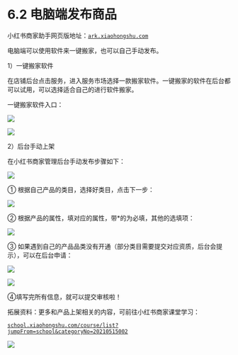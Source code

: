 # 6.2 电脑端发布商品

小红书商家助手网页版地址：[`ark.xiaohongshu.com`](https://ark.xiaohongshu.com/)

电脑端可以使用软件来一键搬家，也可以自己手动发布。

1）一键搬家软件

在店铺后台点击服务，进入服务市场选择一款搬家软件。一键搬家的软件在后台都可以试用，可以选择适合自己的进行软件搬家。

一键搬家软件入口：

![](img/8a3a7123124f5e44a7a9612509941610.png)

![](img/3f55d902c54395cf6f144ac6e1d7d1c5.png)

2）后台手动上架

在小红书商家管理后台手动发布步骤如下：

![](img/449f8e4edb4623fb03e1b4f3b111678f.png)

① 根据自己产品的类目，选择好类目，点击下一步：

![](img/97a739aba13f5d3d384b6f37f084613f.png)

② 根据产品的属性，填对应的属性，带*的为必填，其他的选填项：

![](img/e6d046e0784aa26bbec1c60ba933dc03.png)

③ 如果遇到自己的产品品类没有开通（部分类目需要提交对应资质，后台会提示），可以在后台申请：

![](img/4db5f32803ebfbecef679c78f11465ae.png)

![](img/39cb7d6e34dd1e2ab8ab3199b7bca2fe.png)

④填写完所有信息，就可以提交审核啦！

拓展资料：更多和产品上架相关的内容，可前往小红书商家课堂学习：

[`school.xiaohongshu.com/course/list?jumpFrom=school&categoryNo=20210515002`](https://school.xiaohongshu.com/course/list?jumpFrom=school&categoryNo=20210515002)

![](img/f5f11c405b1ebfa42488ca1035ca05ad.png)